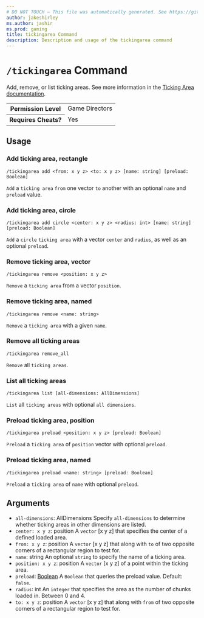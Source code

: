 ```yaml
---
# DO NOT TOUCH — This file was automatically generated. See https://github.com/mojang/minecraftapidocsgenerator to modify descriptions, examples, etc.
author: jakeshirley
ms.author: jashir
ms.prod: gaming
title: tickingarea Command
description: Description and usage of the tickingarea command
---
```

# `/tickingarea` Command
Add, remove, or list ticking areas. See more information in the [Ticking Area documentation](https://learn.microsoft.com/minecraft/creator/documents/tickingareacommand).

<table>
  <tr>
    <th>Permission Level</th>
    <td>Game Directors</td>
  </tr>
  <tr>
    <th>Requires Cheats?</th>
    <td>Yes</td>
  </tr>
</table>

## Usage
### Add ticking area, rectangle
`/tickingarea add <from: x y z> <to: x y z> [name: string] [preload: Boolean]`

`Add` a `ticking area` `from` one vector `to` another with an optional `name` and `preload` value.

### Add ticking area, circle
`/tickingarea add circle <center: x y z> <radius: int> [name: string] [preload: Boolean]`

`Add` a `circle` `ticking area` with a vector `center` and `radius`, as well as an optional `preload`.

### Remove ticking area, vector
`/tickingarea remove <position: x y z>`

`Remove` a `ticking area` from a vector `position`.

### Remove ticking area, named
`/tickingarea remove <name: string>`

`Remove` a `ticking area` with a given `name`.

### Remove all ticking areas
`/tickingarea remove_all`

`Remove` all `ticking areas`.

### List all ticking areas
`/tickingarea list [all-dimensions: AllDimensions]`

`List` all `ticking areas` with optional `all dimensions`.

### Preload ticking area, position
`/tickingarea preload <position: x y z> [preload: Boolean]`

`Preload` a `ticking area` of `position` vector with optional `preload`.

### Preload ticking area, named
`/tickingarea preload <name: string> [preload: Boolean]`

`Preload` a `ticking area` of `name` with optional `preload`.

## Arguments
- `all-dimensions`: AllDimensions
Specify `all-dimensions` to determine whether ticking areas in other dimensions are listed.
- `center: x y z`: position
A `vector` [x y z] that specifies the center of a defined loaded area.
- `from: x y z`: position
A `vector` [x y z] that along with `to` of two opposite corners of a rectangular region to test for.
- `name`: string
An optional `string` to specify the name of a ticking area.
- `position: x y z`: position
A `vector` [x y z] of a point within the ticking area.
- `preload`: [Boolean](../enums/Boolean.md)
A `Boolean` that queries the preload value.
Default: `false`.
- `radius`: int
An `integer` that specifies the area as the number of chunks loaded in. Between 0 and 4.
- `to: x y z`: position
A `vector` [x y z] that along with `from` of two opposite corners of a rectangular region to test for.
